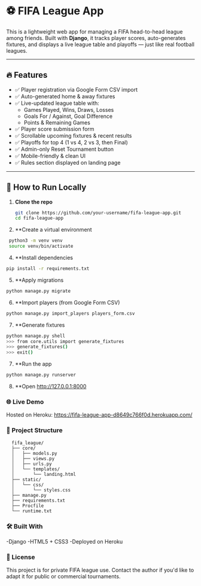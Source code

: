 # ⚽ FIFA League App

This is a lightweight web app for managing a FIFA head-to-head league among friends. Built with **Django**, it tracks player scores, auto-generates fixtures, and displays a live league table and playoffs — just like real football leagues.

---

## 🔥 Features

- ✅ Player registration via Google Form CSV import  
- ✅ Auto-generated home & away fixtures  
- ✅ Live-updated league table with:
  - Games Played, Wins, Draws, Losses  
  - Goals For / Against, Goal Difference  
  - Points & Remaining Games  
- ✅ Player score submission form  
- ✅ Scrollable upcoming fixtures & recent results  
- ✅ Playoffs for top 4 (1 vs 4, 2 vs 3, then Final)  
- ✅ Admin-only Reset Tournament button  
- ✅ Mobile-friendly & clean UI  
- ✅ Rules section displayed on landing page  

---

## 🚀 How to Run Locally

1. **Clone the repo**  
   ```bash
   git clone https://github.com/your-username/fifa-league-app.git
   cd fifa-league-app
   ```
   
2. **Create a virtual environment
 ```bash
  python3 -m venv venv
  source venv/bin/activate
  ```

4. **Install dependencies
```bash
pip install -r requirements.txt
```
   
5. **Apply migrations
```bash
python manage.py migrate
```
   
6. **Import players (from Google Form CSV)
```bash
python manage.py import_players players_form.csv
```

7. **Generate fixtures
```bash
python manage.py shell
>>> from core.utils import generate_fixtures
>>> generate_fixtures()
>>> exit()
```
    
7. **Run the app
```bash
python manage.py runserver
```

8. **Open http://127.0.0.1:8000

### 🌐 Live Demo
Hosted on Heroku:
https://fifa-league-app-d8649c766f0d.herokuapp.com/

### 📂 Project Structure
```text
  fifa_league/
  ├── core/
  │   ├── models.py
  │   ├── views.py
  │   ├── urls.py
  │   └── templates/
  │       └── landing.html
  ├── static/
  │   └── css/
  │       └── styles.css
  ├── manage.py
  ├── requirements.txt
  ├── Procfile
  └── runtime.txt
```

### 🛠 Built With
-Django
-HTML5 + CSS3
-Deployed on Heroku

### 📜 License
This project is for private FIFA league use. Contact the author if you'd like to adapt it for public or commercial tournaments.
